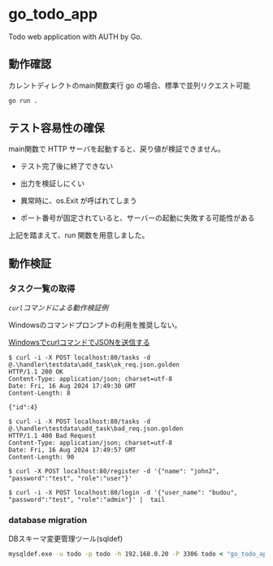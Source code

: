# go_todo_app
Todo web application with AUTH by Go.

## 動作確認

カレントディレクトのmain関数実行
go の場合、標準で並列リクエスト可能
```cmd
go run .
```

## テスト容易性の確保

main関数で HTTP サーバを起動すると、戻り値が検証できません。

* テスト完了後に終了できない

* 出力を検証しにくい

* 異常時に、os.Exit が呼ばれてしまう

* ポート番号が固定されていると、サーバーの起動に失敗する可能性がある

上記を踏まえて、run 関数を用意しました。

## 動作検証

### タスク一覧の取得

*`curl`コマンドによる動作検証例*

Windowsのコマンドプロンプトの利用を推奨しない。

[WindowsでcurlコマンドでJSONを送信する](https://qiita.com/Hina_Developer/items/e583021a44a753e29dde)


```shell
$ curl -i -X POST localhost:80/tasks -d @.\handler\testdata\add_task\ok_req.json.golden 
HTTP/1.1 200 OK
Content-Type: application/json; charset=utf-8
Date: Fri, 16 Aug 2024 17:49:30 GMT
Content-Length: 8

{"id":4}

$ curl -i -X POST localhost:80/tasks -d @.\handler\testdata\add_task\bad_req.json.golden 
HTTP/1.1 400 Bad Request
Content-Type: application/json; charset=utf-8
Date: Fri, 16 Aug 2024 17:49:57 GMT
Content-Length: 90

$ curl -X POST localhost:80/register -d '{"name": "john2", "password":"test", "role":"user"}'

$ curl -i -X POST localhost:80/login -d '{"user_name": "budou", "password":"test", "role":"admin"}' |  tail
```
### database migration

DBスキーマ変更管理ツール(sqldef)

```cmd
mysqldef.exe -u todo -p todo -h 192.168.0.20 -P 3306 todo < "go_todo_app\_tools\mysql\schema.sql"
```